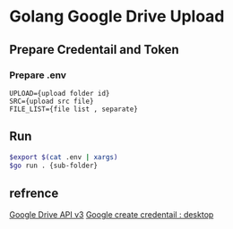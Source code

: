 # Golang Google Drive Upload

## Prepare Credentail and Token

### Prepare .env

```env
UPLOAD={upload folder id}
SRC={upload src file}
FILE_LIST={file list , separate}
```

## Run

```bash
$export $(cat .env | xargs)
$go run . {sub-folder}
```

## refrence

[Google Drive API v3](https://developers.google.com/drive/api/v3/quickstart/go)
[Google create credentail : desktop](https://developers.google.com/workspace/guides/create-credentials#desktop-app)
